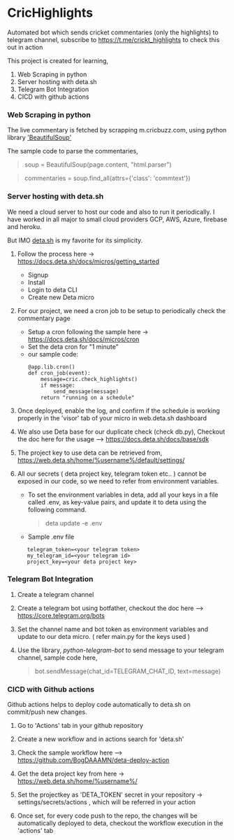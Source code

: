 # CricHighlights
Automated bot which sends cricket commentaries (only the highlights) to telegram channel, subscribe to https://t.me/crickt_highlights to check this out in action

This project is created for learning, 

1. Web Scraping in python
2. Server hosting with deta.sh
3. Telegram Bot Integration
4. CICD with github actions


### Web Scraping in python

The live commentary is fetched by scrapping m.cricbuzz.com, using python library ['BeautifulSoup'](https://beautiful-soup-4.readthedocs.io/en/latest/ "'BeautifulSoup'")

The sample code to parse the commentaries,

> soup = BeautifulSoup(page.content, "html.parser")

> commentaries = soup.find_all(attrs={'class': 'commtext'})

### Server hosting with deta.sh

We need a cloud server to host our code and also to run it periodically. 
I have worked in all major to small cloud providers GCP, AWS, Azure, firebase and heroku.

But IMO [deta.sh](https://deta.sh "deta.sh") is my favorite for its simplicity. 

1.  Follow the process here -> https://docs.deta.sh/docs/micros/getting_started 
	- Signup 
	- Install 
	- Login to deta CLI
	- Create new Deta micro
2. For our project, we need a cron job to be setup to periodically check the commentary page
	- Setup a cron following the sample here -> https://docs.deta.sh/docs/micros/cron
	- Set the deta cron for "1 minute"
	- our sample code:
		```
		@app.lib.cron()
		def cron_job(event):
			message=cric.check_highlights()
			if message:
				send_message(message)
			return "running on a schedule"
		```
3. Once deployed, enable the log, and confirm if the schedule is working properly in the 'visor' tab of your micro in web.deta.sh dashboard


4. We also use Deta base for our duplicate check (check db.py),  Checkout the doc here for the usage --> https://docs.deta.sh/docs/base/sdk


5. The project key to use deta can be retrieved from,
     https://web.deta.sh/home/%username%/default/settings/


6. All our secrets ( deta project key, telegram token etc.. ) cannot be exposed in our code, so we need to refer from environment variables.
   - To set the environment variables in deta, add all your keys in a file called .env,  as key-value pairs, and update it to deta using the following command.

       > deta update -e .env

   - Sample .env file

	```
	   telegram_token=<your telegram token>
	   my_telegram_id=<your telegram id>
	   project_key=<your deta project key>
	
	```


### Telegram Bot Integration

1. Create a telegram channel

2. Create a telegram bot using botfather, checkout the doc here --> https://core.telegram.org/bots 

3. Set the channel name and bot token as environment variables and update to our deta micro. ( refer main.py for the keys used )

4. Use the library, *python-telegram-bot* to send message to your telegram channel, 
   sample code here,
   
	> bot.sendMessage(chat_id=TELEGRAM_CHAT_ID, text=message) 




### CICD with Github actions

Github actions helps to deploy code automatically to deta.sh on commit/push new changes.

1. Go to 'Actions' tab in your github repository

2. Create a new workflow and in actions search for 'deta.sh' 

3. Check the sample workflow here --> https://github.com/BogDAAAMN/deta-deploy-action

4. Get the deta project key from here -> https://web.deta.sh/home/%username%/

5. Set the projectkey as 'DETA_TOKEN' secret in your repository -> settings/secrets/actions , which will be referred in your action

6. Once set, for every code push to the repo, the changes will be automatically deployed to deta, checkout the workflow execution in the 'actions' tab 

